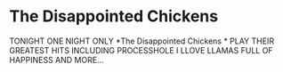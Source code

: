 # The Disappointed Chickens
TONIGHT
ONE NIGHT ONLY
*The Disappointed Chickens *
PLAY THEIR GREATEST HITS
INCLUDING
PROCESSHOLE
I LLOVE LLAMAS
FULL OF HAPPINESS
AND MORE...
